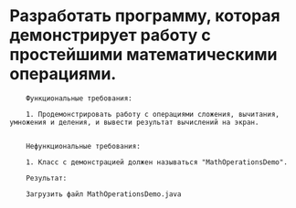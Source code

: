 #      Разработать программу, которая демонстрирует работу с простейшими математическими операциями.


        Функциональные требования:

        1. Продемонстрировать работу с операциями сложения, вычитания, умножения и деления, и вывести результат вычислений на экран.


        Нефункциональные требования:

        1. Класс с демонстрацией должен называться "MathOperationsDemo".

        Результат:

        Загрузить файл MathOperationsDemo.java